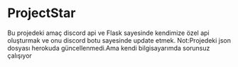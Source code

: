 # ProjectStar
Bu projedeki amaç discord api ve Flask sayesinde kendimize özel api oluşturmak ve onu discord botu sayesinde update etmek.
Not:Projedeki json dosyası herokuda güncellenmedi.Ama kendi bilgisayarımda sorunsuz çalışıyor
